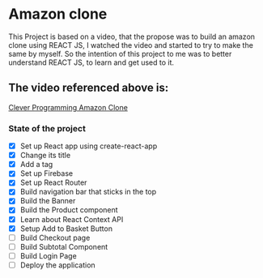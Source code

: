 # Amazon clone

This Project is based on a video, that the propose was to build an amazon clone using REACT JS, I watched the video and started to try to make the same by myself. So the intention of this project to me was to better understand REACT JS, to learn and get used to it.

## The video referenced above is:
[Clever Programming Amazon Clone](https://www.youtube.com/watch?v=1_IYL9ZMR_Y)

### State of the project

- [x] Set up React app using create-react-app
- [x] Change its title
- [x] Add a tag
- [x] Set up Firebase
- [x] Set up React Router
- [x] Build navigation bar that sticks in the top
- [x] Build the Banner
- [x] Build the Product component
- [x] Learn about React Context API
- [x] Setup Add to Basket Button
- [ ] Build Checkout page
- [ ] Build Subtotal Component
- [ ] Build Login Page
- [ ] Deploy the application
